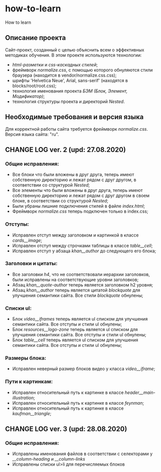 # how-to-learn
How to learn

## Описание проекта
Сайт-проект, созданный с целью объяснить всем о эффективных методиках обучения.
 В этом проекте используются технологии:
 * *html-разметки* и *css-каскадных стилей*;
 * фреймворк *normalize.css*, с помощью которого обнуляются стили браузера (находится в vendor/normalize.css.css);
 * шрифты 'Helvetica Neue', Arial, sans-serif' (находятся в blocks/root/root.css);
 * технология именования проекта *БЭМ (Блок, Элемент, Модификатор)*;
 * технология структуры проекта и директорий *Nested*.
## Необходимые требования и версия языка
Для корректной работы сайта требуется фреймворк *normalize.css*.
Версия языка сайта: "ru".

## CHANGE LOG ver. 2 (upd: 27.08.2020)
 ### Общие исправления:
* Все блоки что были вложены в друг друга, теперь имеют собственную директорию и лежат рядом с друг другом, в соответствии со структурой *Nested*;
* Все элементы что были вложены в друг друга, теперь имеют собственную директорию и лежат рядом с друг другом в своем блоке, в соответствии со структурой *Nested*;
* Были убраны лишние подключения стилей в файле *index.html*;
* Фреймворк *normalize.css* теперь подключен только в index.css;
### Отступы:
* Исправлен отступ между заголовком и картинкой в классе *cards__image*;
* Исправлен отступ между строчками таблицы в классе *table__cell*;
* Исправлен отступ у абзаца *khan__author* до следующего его блока;
### Заголовки и цитаты:
* Все заголовки *h4*, что не соответствовали иерархии заголовков, были исправлены на соответствующие уровни заголовков;
* Абзац *khan__quote-author* теперь является заголовком h2 уровня;
* Абзац *khan__author* теперь является цитатой *blockquote* для улучшения семантики сайта. Все стили *blockquote* обнулены;
### Списки ul:
* Блок *video__iframes* теперь является ul списком для улучшения семантики сайта. Все отступы и стили ul обнулены;
* Блок *resources__logo-zone* теперь является ul списком для улучшения семантики сайта. Все отступы и стили ul обнулены;
* Блок *table__cell* теперь является ul списком для улучшения семантики сайта. Все отступы и стили ul обнулены;
### Размеры блока:
* Исправлен неверный размер блоков видео у класса *video__iframe*;
### Пути к картинкам:
* Исправлен относительный путь к картинке в классе *header__main-illustration*;
* Исправлен относительный путь к картинке в классе *feynman*;
* Исправлен относительный путь к картинке в классе *kaufman__triangle*;

## CHANGE LOG ver. 3 (upd: 28.08.2020)
 ### Общие исправления:
 * Исправлены именования файлов в соответствии с селекторами у *__column-heading* и *__column-links*
 * Исправлены списки ul>li для перечисляемых блоков




